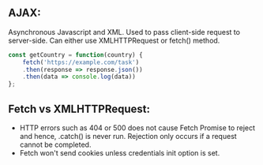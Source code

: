## AJAX:
Asynchronous Javascript and XML. Used to pass client-side request to server-side. Can either use XMLHTTPRequest or fetch() method.

```javascript
const getCountry = function(country) {
    fetch('https://example.com/task')
    .then(response => response.json())
    .then(data => console.log(data))
};
```

## Fetch vs XMLHTTPRequest:
- HTTP errors such as 404 or 500 does not cause Fetch Promise to reject and hence, .catch() is never run. Rejection only occurs if a request cannot be completed.
- Fetch won't send cookies unless credentials init option is set.


